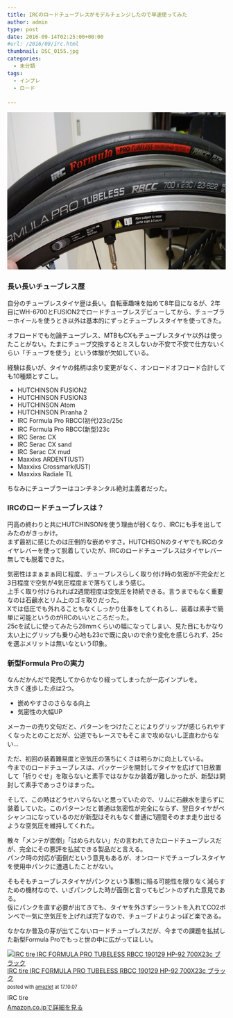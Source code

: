 ```yaml
---
title: IRCのロードチューブレスがモデルチェンジしたので早速使ってみた
author: admin
type: post
date: 2016-09-14T02:25:00+00:00
#url: /2016/09/irc.html
thumbnail: DSC_0155.jpg
categories:
  - 未分類
tags:
  - インプレ
  - ロード

---
```

<div class="separator" style="clear: both; text-align: center;">
  <img border="0" height="362" src="./DSC_0155.jpg" width="640" />
</div>



### 長い長いチューブレス歴

自分のチューブレスタイヤ歴は長い。自転車趣味を始めて8年目になるが、2年目にWH-6700とFUSION2でロードチューブレスデビューしてから、チューブラーホイールを使うとき以外は基本的にずっとチューブレスタイヤを使ってきた。

オフロードでも勿論チューブレス、MTBもCXもチューブレスタイヤ以外は使ったことがない。たまにチューブ交換するとミスしないか不安で不安で仕方ないくらい「チューブを使う」という体験が欠如している。

経験は長いが、タイヤの銘柄は余り変更がなく、オンロードオフロード合計しても10種類とすこし。



  * HUTCHINSON FUSION2
  * HUTCHINSON FUSION3
  * HUTCHINSON&nbsp;Atom
  * HUTCHINSON Piranha 2
  * IRC Formula Pro RBCC(初代)23c/25c
  * IRC Formula Pro RBCC(新型)23c
  * IRC&nbsp;Serac CX
  * IRC&nbsp;Serac CX sand
  * IRC&nbsp;Serac CX mud
  * Maxxixs ARDENT(UST)
  * Maxxixs&nbsp;Crossmark(UST)
  * Maxxixs&nbsp;Radiale TL

ちなみにチューブラーはコンチネンタル絶対主義者だった。

### IRCのロードチューブレスは？

円高の終わりと共にHUTCHINSONを使う理由が弱くなり、IRCにも手を出してみたのがきっかけ。  
まず最初に感じたのは圧倒的な嵌めやすさ。HUTCHISONのタイヤでもIRCのタイヤレバーを使って脱着していたが、IRCのロードチューブレスはタイヤレバー無しでも脱着できた。

気密性はまぁまぁ同じ程度、チューブレスらしく取り付け時の気密が不完全だと3日程度で空気が4気圧程度まで落ちてしまう感じ。  
上手く取り付けられれば2週間程度は空気圧を持続できる。言うまでもなく重要なのは石鹸水とリム上のゴミ取りだった。  
Xでは低圧でも外れることもなくしっかり仕事をしてくれるし、装着は素手で簡単に可能というのがIRCのいいところだった。  
25cを試しに使ってみたら28mmくらいの幅になってしまい、見た目にもかなり太い上にグリップも乗り心地も23cで既に良いので余り変化を感じられず、25cを選ぶメリットは無いなという印象。


### 新型Formula Proの実力


なんだかんだで発売してからかなり経ってしまったが一応インプレを。  
大きく進歩した点は2つ。

* 嵌めやすさのさらなる向上
* 気密性の大幅UP

メーカーの売り文句だと、パターンをつけたことによりグリップが感じられやすくなったとのことだが、公道でもレースでもそこまで攻めないし正直わからない…

ただ、初回の装着難易度と空気圧の落ちにくさは明らかに向上している。  
今までのロードチューブレスは、パッケージを開封してタイヤを広げて1日放置して「折りぐせ」を取らないと素手ではなかなか装着が難しかったが、新型は開封して素手であっさりはまった。

そして、この時はどうせハマらないと思っていたので、リムに石鹸水を塗らずに装着していた。このパターンだと普通は気密性が完全にならず、翌日タイヤがペシャンコになっているのだが新型はそれもなく普通に1週間そのまま走り出せるような空気圧を維持してくれた。


散々「メンテが面倒」「はめられない」だの言われてきたロードチューブレスだが、完全にその悪評を払拭できる製品だと言える。  
パンク時の対応が面倒だという意見もあるが、オンロードでチューブレスタイヤを使用中パンクに遭遇したことがない。

そもそもチューブレスタイヤがパンクという事態に陥る可能性を限りなく減らすための機材なので、いざパンクした時が面倒と言ってもピントのずれた意見である。  
仮にパンクを直す必要が出てきても、タイヤを外さずシーラントを入れてCO2ボンベで一気に空気圧を上げれば完了なので、チューブドよりよっぽど楽である。

なかなか普及の芽が出てこないロードチューブレスだが、今までの課題を払拭した新型Formula Proでもっと世の中に広がってほしい。


<div class="amazlet-box" style="margin-bottom:0px;"><div class="amazlet-image" style="float:left;margin:0px 12px 1px 0px;"><a href="http://www.amazon.co.jp/exec/obidos/ASIN/B01E6IS6XY/gensobunya-22/ref=nosim/" name="amazletlink" target="_blank"><img src="https://images-fe.ssl-images-amazon.com/images/I/311ZgFf3qWL._SL160_.jpg" alt="IRC tire IRC FORMULA PRO TUBELESS RBCC 190129 HP-92 700X23c ブラック" style="border: none;" /></a></div><div class="amazlet-info" style="line-height:120%; margin-bottom: 10px"><div class="amazlet-name" style="margin-bottom:10px;line-height:120%"><a href="http://www.amazon.co.jp/exec/obidos/ASIN/B01E6IS6XY/gensobunya-22/ref=nosim/" name="amazletlink" target="_blank">IRC tire IRC FORMULA PRO TUBELESS RBCC 190129 HP-92 700X23c ブラック</a><div class="amazlet-powered-date" style="font-size:80%;margin-top:5px;line-height:120%">posted with <a href="http://www.amazlet.com/" title="amazlet" target="_blank">amazlet</a> at 17.10.07</div></div><div class="amazlet-detail">IRC tire <br /></div><div class="amazlet-sub-info" style="float: left;"><div class="amazlet-link" style="margin-top: 5px"><a href="http://www.amazon.co.jp/exec/obidos/ASIN/B01E6IS6XY/gensobunya-22/ref=nosim/" name="amazletlink" target="_blank">Amazon.co.jpで詳細を見る</a></div></div></div><div class="amazlet-footer" style="clear: left"></div></div>
